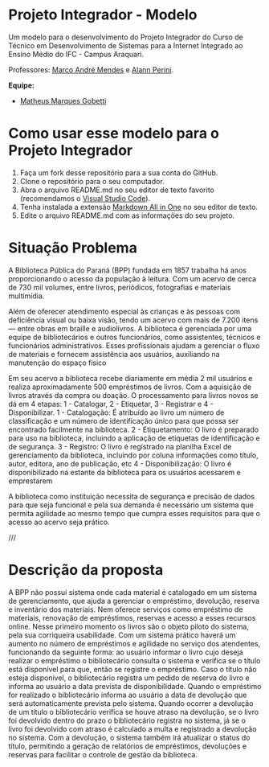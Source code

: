 # Projeto Integrador - Modelo

Um modelo para o desenvolvimento do Projeto Integrador do Curso de Técnico em Desenvolvimento de Sistemas para a Internet Integrado ao Ensino Médio do IFC - Campus Araquari.

Professores: [Marco André Mendes](github.com/marcoandre) e [Alann Perini](https://github.com/AlannKPerini).

**Equipe:**
- [Matheus Marques Gobetti](github.com/Matheus3DD4)

# Como usar esse modelo para o Projeto Integrador

1. Faça um fork desse repositório para a sua conta do GitHub.
2. Clone o repositório para o seu computador.
3. Abra o arquivo README.md no seu editor de texto favorito (recomendamos o [Visual Studio Code](https://code.visualstudio.com/)).
4. Tenha instalada a extensão [Markdown All in One](https://marketplace.visualstudio.com/items?itemName=yzhang.markdown-all-in-one) no seu editor de texto.
5. Edite o arquivo README.md com as informações do seu projeto.

# Situação Problema

A Biblioteca Pública do Paraná (BPP) fundada em 1857 trabalha há anos proporcionando o acesso da população à leitura. Com um acervo de cerca de 730 mil volumes, entre livros, periódicos, fotografias e materiais multimídia. 

Além de oferecer atendimento especial às crianças e às pessoas com deficiência visual ou baixa visão, tendo um acervo com mais de 7.200 itens — entre obras em braille e audiolivros. A biblioteca é gerenciada por uma equipe de bibliotecários e outros funcionários, como assistentes, técnicos e funcionários administrativos. Esses profissionais ajudam a gerenciar o fluxo de materiais e fornecem assistência aos usuários, auxiliando na manutenção do espaço físico

Em seu acervo a biblioteca recebe diariamente em média 2 mil usuários e realiza aproximadamente 500 empréstimos de livros. Com a aquisição de livros através da compra ou doação. O processamento para livros novos se dá em 4 etapas: 1 - Catalogar, 2 - Etiquetar, 3 - Registrar e 4 - Disponibilizar. 
1 - Catalogação: É atribuído ao livro um número de classificação e um número de identificação único para que possa ser encontrado facilmente na biblioteca.
2 - Etiquetamento:  O livro é preparado para uso na biblioteca, incluindo a aplicação de etiquetas de identificação e de segurança.
3 - Registro: O livro é registrado na planilha Excel de gerenciamento da biblioteca, incluindo por coluna informações como título, autor, editora, ano de publicação, etc
4 - Disponibilização: O livro é disponibilizado na estante da biblioteca para os usuários acessarem e emprestarem

 A biblioteca como instituição necessita de segurança e precisão de dados para que seja funcional e pela sua demanda é necessário um sistema que permita agilidade ao mesmo tempo que cumpra esses requisitos para que o acesso ao acervo seja prático.

///

# Descrição da proposta

A BPP não possui sistema onde cada material é catalogado em um sistema de gerenciamento, que ajuda a gerenciar o empréstimo, devolução, reserva e inventário dos materiais. Nem oferece serviços como empréstimo de materiais, renovação de empréstimos, reservas e acesso a esses recursos online. Nesse primeiro momento os livros são o objeto piloto do sistema, pela sua corriqueira usabilidade. Com um sistema prático haverá um aumento no número de empréstimos e agilidade no serviço dos atendentes, funcionando da seguinte forma: ao usuário informar o livro cujo deseja realizar o empréstimo o bibliotecário consulta o sistema e verifica se o título está disponível para que, então se registre o empréstimo. Caso o título não esteja disponível, o bibliotecário registra um pedido de reserva do livro e informa ao usuário a data prevista de disponibilidade. Quando o empréstimo for realizado o bibliotecário informa ao usuário a data de devolução que será automaticamente prevista pelo sistema. Quando ocorrer a devolução de um título o bibliotecário verifica se houve atraso na devolução, se o livro foi devolvido dentro do prazo o bibliotecário registra no sistema, já se o livro foi devolvido com atraso é calculado a multa e registrado a devolução no sistema. Com a devolução, o sistema também irá atualizar o status do título, permitindo a geração de relatórios de empréstimos, devoluções e reservas para facilitar o controle de gestão da biblioteca.
